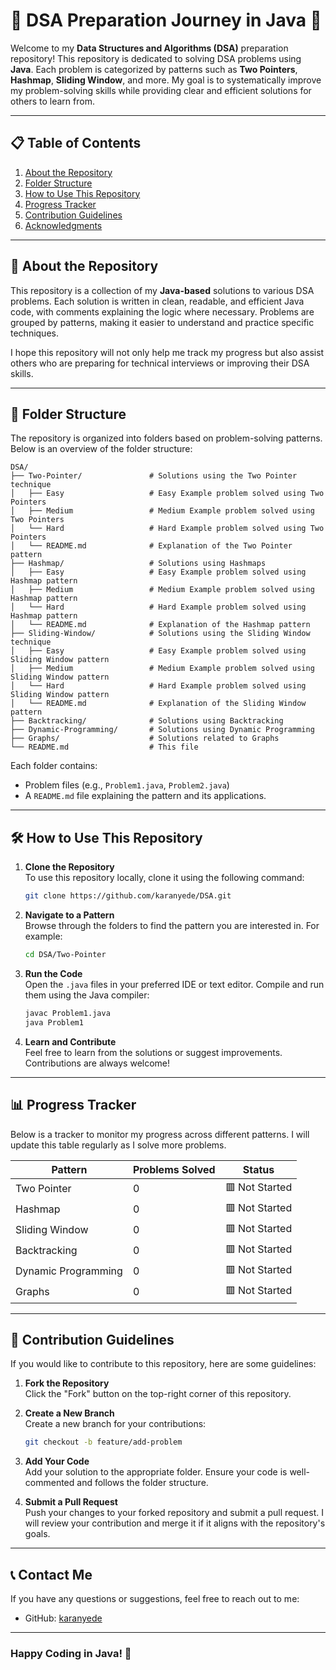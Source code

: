 # 🚀 DSA Preparation Journey in Java 🚀

Welcome to my **Data Structures and Algorithms (DSA)** preparation repository! This repository is dedicated to solving DSA problems using **Java**. Each problem is categorized by patterns such as **Two Pointers**, **Hashmap**, **Sliding Window**, and more. My goal is to systematically improve my problem-solving skills while providing clear and efficient solutions for others to learn from.

---

## 📋 Table of Contents

1. [About the Repository](#about-the-repository)
2. [Folder Structure](#folder-structure)
3. [How to Use This Repository](#how-to-use-this-repository)
4. [Progress Tracker](#progress-tracker)
5. [Contribution Guidelines](#contribution-guidelines)
6. [Acknowledgments](#acknowledgments)

---

## 🌟 About the Repository

This repository is a collection of my **Java-based** solutions to various DSA problems. Each solution is written in clean, readable, and efficient Java code, with comments explaining the logic where necessary. Problems are grouped by patterns, making it easier to understand and practice specific techniques.

I hope this repository will not only help me track my progress but also assist others who are preparing for technical interviews or improving their DSA skills.

---

## 📂 Folder Structure

The repository is organized into folders based on problem-solving patterns. Below is an overview of the folder structure:

```
DSA/
├── Two-Pointer/               # Solutions using the Two Pointer technique
│   ├── Easy                   # Easy Example problem solved using Two Pointers
│   ├── Medium                 # Medium Example problem solved using Two Pointers
│   └── Hard                   # Hard Example problem solved using Two Pointers
│   └── README.md              # Explanation of the Two Pointer pattern
├── Hashmap/                   # Solutions using Hashmaps
│   ├── Easy                   # Easy Example problem solved using Hashmap pattern
│   ├── Medium                 # Medium Example problem solved using Hashmap pattern
│   └── Hard                   # Hard Example problem solved using Hashmap pattern
│   └── README.md              # Explanation of the Hashmap pattern
├── Sliding-Window/            # Solutions using the Sliding Window technique
│   ├── Easy                   # Easy Example problem solved using Sliding Window pattern
│   ├── Medium                 # Medium Example problem solved using Sliding Window pattern
│   └── Hard                   # Hard Example problem solved using Sliding Window pattern
│   └── README.md              # Explanation of the Sliding Window pattern
├── Backtracking/              # Solutions using Backtracking
├── Dynamic-Programming/       # Solutions using Dynamic Programming
├── Graphs/                    # Solutions related to Graphs
└── README.md                  # This file
```

Each folder contains:
- Problem files (e.g., `Problem1.java`, `Problem2.java`)
- A `README.md` file explaining the pattern and its applications.

---

## 🛠️ How to Use This Repository

1. **Clone the Repository**  
   To use this repository locally, clone it using the following command:
   ```bash
   git clone https://github.com/karanyede/DSA.git
   ```

2. **Navigate to a Pattern**  
   Browse through the folders to find the pattern you are interested in. For example:
   ```bash
   cd DSA/Two-Pointer
   ```

3. **Run the Code**  
   Open the `.java` files in your preferred IDE or text editor. Compile and run them using the Java compiler:
   ```bash
   javac Problem1.java
   java Problem1
   ```

4. **Learn and Contribute**  
   Feel free to learn from the solutions or suggest improvements. Contributions are always welcome!

---

## 📊 Progress Tracker

Below is a tracker to monitor my progress across different patterns. I will update this table regularly as I solve more problems.

| Pattern               | Problems Solved | Status       |
|-----------------------|-----------------|--------------|
| Two Pointer           | 0               | 🟥 Not Started |
| Hashmap               | 0               | 🟥 Not Started |
| Sliding Window        | 0               | 🟥 Not Started |
| Backtracking          | 0               | 🟥 Not Started |
| Dynamic Programming   | 0               | 🟥 Not Started |
| Graphs                | 0               | 🟥 Not Started |

---

## 🤝 Contribution Guidelines

If you would like to contribute to this repository, here are some guidelines:

1. **Fork the Repository**  
   Click the "Fork" button on the top-right corner of this repository.

2. **Create a New Branch**  
   Create a new branch for your contributions:
   ```bash
   git checkout -b feature/add-problem
   ```

3. **Add Your Code**  
   Add your solution to the appropriate folder. Ensure your code is well-commented and follows the folder structure.

4. **Submit a Pull Request**  
   Push your changes to your forked repository and submit a pull request. I will review your contribution and merge it if it aligns with the repository's goals.

---


## 📞 Contact Me

If you have any questions or suggestions, feel free to reach out to me:

- GitHub: [karanyede](https://github.com/karanyede)

---

### Happy Coding in Java! 🚀
